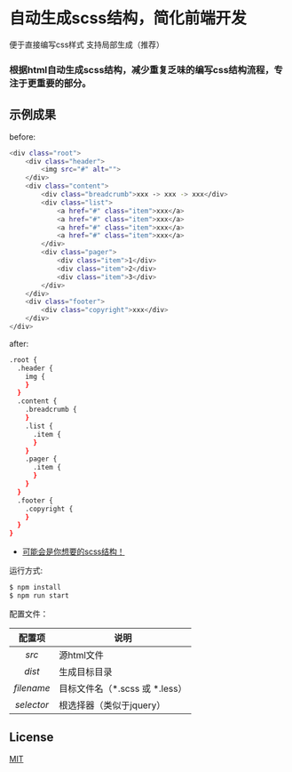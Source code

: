 # 自动生成scss结构，简化前端开发
便于直接编写css样式
支持局部生成（推荐）

### 根据html自动生成scss结构，减少重复乏味的编写css结构流程，专注于更重要的部分。


## 示例成果
before:
``` bash
<div class="root">
    <div class="header">
        <img src="#" alt="">
    </div>
    <div class="content">
        <div class="breadcrumb">xxx -> xxx -> xxx</div>
        <div class="list">
            <a href="#" class="item">xxx</a>
            <a href="#" class="item">xxx</a>
            <a href="#" class="item">xxx</a>
            <a href="#" class="item">xxx</a>
        </div>
        <div class="pager">
            <div class="item">1</div>
            <div class="item">2</div>
            <div class="item">3</div>
        </div>
    </div>
    <div class="footer">
        <div class="copyright">xxx</div>
    </div>
</div>
```
after:
``` bash
.root {
  .header {
    img {
    }
  }
  .content {
    .breadcrumb {
    }
    .list {
      .item {
      }
    }
    .pager {
      .item {
      }
    }
  }
  .footer {
    .copyright {
    }
  }
}

```

* <a href="https://github.com/lyuns/generate_css_structure/tree/master/dist/result.scss">可能会是你想要的scss结构！</a>

运行方式:

``` bash
$ npm install
$ npm run start
```

配置文件：

配置项 | 说明
:---: | ---
*src* | 源html文件 
*dist* | 生成目标目录
*filename* | 目标文件名（*.scss 或 *.less） 
*selector* | 根选择器（类似于jquery）

## License

[MIT](http://opensource.org/licenses/MIT)
